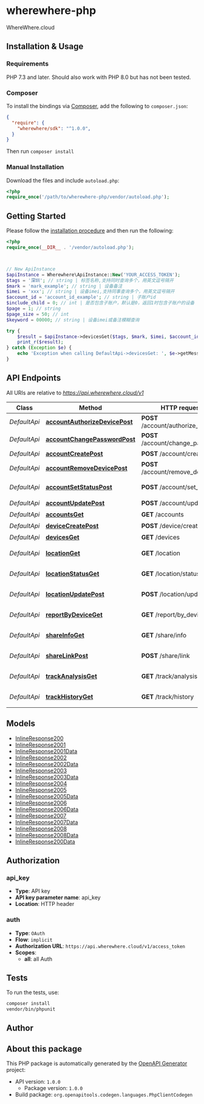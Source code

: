 # wherewhere-php

WhereWhere.cloud


## Installation & Usage

### Requirements

PHP 7.3 and later.
Should also work with PHP 8.0 but has not been tested.

### Composer

To install the bindings via [Composer](https://getcomposer.org/), add the following to `composer.json`:

```json
{
  "require": {
    "wherewhere/sdk": "^1.0.0",
  }
}
```

Then run `composer install`

### Manual Installation

Download the files and include `autoload.php`:

```php
<?php
require_once('/path/to/wherewhere-php/vendor/autoload.php');
```

## Getting Started

Please follow the [installation procedure](#installation--usage) and then run the following:

```php
<?php
require_once(__DIR__ . '/vendor/autoload.php');



// New ApiInstance
$apiInstance = Wherewhere\ApiInstance::New('YOUR_ACCESS_TOKEN');
$tags = '深圳'; // string | 标签名称,支持同时查询多个，用英文逗号隔开
$mark = 'mark_example'; // string | 设备备注
$imei = 'xxx'; // string | 设备imei,支持同事查询多个，用英文逗号隔开
$account_id = 'account_id_example'; // string | 子账户id
$include_child = 0; // int | 是否包含子账户，默认是0，返回1时包含子账户的设备
$page = 1; // string
$page_size = 50; // int
$keyword = 00000; // string | 设备imei或备注模糊查询

try {
    $result = $apiInstance->devicesGet($tags, $mark, $imei, $account_id, $include_child, $page, $page_size, $keyword);
    print_r($result);
} catch (Exception $e) {
    echo 'Exception when calling DefaultApi->devicesGet: ', $e->getMessage(), PHP_EOL;
}

```

## API Endpoints

All URIs are relative to *https://api.wherewhere.cloud/v1*

Class | Method | HTTP request | Description
------------ | ------------- | ------------- | -------------
*DefaultApi* | [**accountAuthorizeDevicePost**](docs/Api/DefaultApi.md#accountauthorizedevicepost) | **POST** /account/authorize_device | 授权设备
*DefaultApi* | [**accountChangePasswordPost**](docs/Api/DefaultApi.md#accountchangepasswordpost) | **POST** /account/change_password | 修改密码
*DefaultApi* | [**accountCreatePost**](docs/Api/DefaultApi.md#accountcreatepost) | **POST** /account/create | 添加子账号
*DefaultApi* | [**accountRemoveDevicePost**](docs/Api/DefaultApi.md#accountremovedevicepost) | **POST** /account/remove_device | 移除设备
*DefaultApi* | [**accountSetStatusPost**](docs/Api/DefaultApi.md#accountsetstatuspost) | **POST** /account/set_status | 禁用/启用子账号
*DefaultApi* | [**accountUpdatePost**](docs/Api/DefaultApi.md#accountupdatepost) | **POST** /account/update | 修改子账户
*DefaultApi* | [**accountsGet**](docs/Api/DefaultApi.md#accountsget) | **GET** /accounts | 子账户列表
*DefaultApi* | [**deviceCreatePost**](docs/Api/DefaultApi.md#devicecreatepost) | **POST** /device/create | 添加设备
*DefaultApi* | [**devicesGet**](docs/Api/DefaultApi.md#devicesget) | **GET** /devices | 设备列表
*DefaultApi* | [**locationGet**](docs/Api/DefaultApi.md#locationget) | **GET** /location | 获得最新定位
*DefaultApi* | [**locationStatusGet**](docs/Api/DefaultApi.md#locationstatusget) | **GET** /location/status | 设备定位状态统计
*DefaultApi* | [**locationUpdatePost**](docs/Api/DefaultApi.md#locationupdatepost) | **POST** /location/update | 更新设备定位
*DefaultApi* | [**reportByDeviceGet**](docs/Api/DefaultApi.md#reportbydeviceget) | **GET** /report/by_device | 根据设备获得里程统计
*DefaultApi* | [**shareInfoGet**](docs/Api/DefaultApi.md#shareinfoget) | **GET** /share/info | 获取分享链接信息
*DefaultApi* | [**shareLinkPost**](docs/Api/DefaultApi.md#sharelinkpost) | **POST** /share/link | 生成分享链接
*DefaultApi* | [**trackAnalysisGet**](docs/Api/DefaultApi.md#trackanalysisget) | **GET** /track/analysis | 获得轨迹分段分析
*DefaultApi* | [**trackHistoryGet**](docs/Api/DefaultApi.md#trackhistoryget) | **GET** /track/history | 查询设备历史轨迹

## Models

- [InlineResponse200](docs/Model/InlineResponse200.md)
- [InlineResponse2001](docs/Model/InlineResponse2001.md)
- [InlineResponse2001Data](docs/Model/InlineResponse2001Data.md)
- [InlineResponse2002](docs/Model/InlineResponse2002.md)
- [InlineResponse2002Data](docs/Model/InlineResponse2002Data.md)
- [InlineResponse2003](docs/Model/InlineResponse2003.md)
- [InlineResponse2003Data](docs/Model/InlineResponse2003Data.md)
- [InlineResponse2004](docs/Model/InlineResponse2004.md)
- [InlineResponse2005](docs/Model/InlineResponse2005.md)
- [InlineResponse2005Data](docs/Model/InlineResponse2005Data.md)
- [InlineResponse2006](docs/Model/InlineResponse2006.md)
- [InlineResponse2006Data](docs/Model/InlineResponse2006Data.md)
- [InlineResponse2007](docs/Model/InlineResponse2007.md)
- [InlineResponse2007Data](docs/Model/InlineResponse2007Data.md)
- [InlineResponse2008](docs/Model/InlineResponse2008.md)
- [InlineResponse2008Data](docs/Model/InlineResponse2008Data.md)
- [InlineResponse200Data](docs/Model/InlineResponse200Data.md)

## Authorization

### api_key

- **Type**: API key
- **API key parameter name**: api_key
- **Location**: HTTP header



### auth

- **Type**: `OAuth`
- **Flow**: `implicit`
- **Authorization URL**: `https://api.wherewhere.cloud/v1/access_token`
- **Scopes**: 
    - **all**: all Auth

## Tests

To run the tests, use:

```bash
composer install
vendor/bin/phpunit
```

## Author



## About this package

This PHP package is automatically generated by the [OpenAPI Generator](https://openapi-generator.tech) project:

- API version: `1.0.0`
    - Package version: `1.0.0`
- Build package: `org.openapitools.codegen.languages.PhpClientCodegen`
